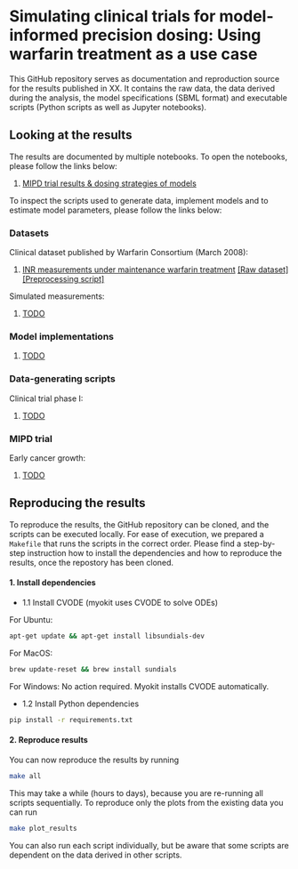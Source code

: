 # Simulating clinical trials for model-informed precision dosing: Using warfarin treatment as a use case

This GitHub repository serves as documentation and reproduction source for the results published in XX. It contains the raw data, the data derived during the analysis, the model specifications (SBML format) and executable scripts (Python scripts as well as Jupyter notebooks).

## Looking at the results

The results are documented by multiple notebooks. To open the notebooks, please follow the links below:

1. [MIPD trial results & dosing strategies of models](https://github.com/DavAug/mipd-warfarin/blob/main/results/1_systems_pharmacology_model/results.ipynb)

To inspect the scripts used to generate data, implement models and to estimate model parameters, please follow the links below:

### Datasets
Clinical dataset published by Warfarin Consortium (March 2008):
1. [INR measurements under maintenance warfarin treatment](https://github.com/DavAug/mipd-warfarin/blob/main/results/data/clinical_warfarin_inr_steady_state.csv) [[Raw dataset]](https://github.com/DavAug/mipd-warfarin/blob/main/results/data/raw_data/clinical_steady_state_INR_data_original_data.xls) [[Preprocessing script]](https://github.com/DavAug/mipd-warfarin/blob/main/results/data/prepare_clinical_data.ipynb)

Simulated measurements:
1. [TODO](https://github.com/DavAug/filter-inference/blob/main/results/1_cancer_growth/data/2_bimodal_cancer_growth_data_20.csv)

### Model implementations

1. [TODO](https://github.com/DavAug/filter-inference/blob/main/results/1_cancer_growth/exponential_growth_model.py)

### Data-generating scripts

Clinical trial phase I:
1. [TODO](https://github.com/DavAug/filter-inference/blob/main/results/1_cancer_growth/1_generate_data.py)

### MIPD trial
Early cancer growth:
1. [TODO](https://github.com/DavAug/filter-inference/blob/main/results/1_cancer_growth/2_run_nlme_inference.py)

## Reproducing the results

To reproduce the results, the GitHub repository can be cloned, and the scripts
can be executed locally. For ease of execution, we prepared a `Makefile` that
runs the scripts in the correct order. Please find a step-by-step instruction
how to install the dependencies and how to reproduce the results, once the
repostory has been cloned.

#### 1. Install dependencies

- 1.1 Install CVODE (myokit uses CVODE to solve ODEs)

For Ubuntu:
```bash
apt-get update && apt-get install libsundials-dev
```
For MacOS:
 ```bash
brew update-reset && brew install sundials
```
For Windows:
    No action required. Myokit installs CVODE automatically.

- 1.2 Install Python dependencies

```bash
pip install -r requirements.txt
```

#### 2. Reproduce results

You can now reproduce the results by running

```bash
make all
```

This may take a while (hours to days), because you are re-running all scripts
sequentially. To reproduce only the plots from the existing data you can run

```bash
make plot_results
```

You can also run each script individually, but be aware that some scripts are
dependent on the data derived in other scripts.
